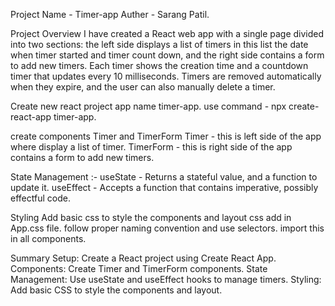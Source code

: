 Project Name - Timer-app
Auther - Sarang Patil.

Project Overview
I have created a React web app with a single page divided into two sections: the left side displays a list of timers in this list the date when timer started and timer count down, and the right side contains a form to add new timers. Each timer shows the creation time and a countdown timer that updates every 10 milliseconds. Timers are removed automatically when they expire, and the user can also manually delete a timer.

Create new react project app name timer-app.
use command - npx create-react-app timer-app.

create components Timer and TimerForm
Timer - this is left side of the app where display a list of timer.
TimerForm - this is right side of the app contains a form to add new timers.

State Management :-
useState - Returns a stateful value, and a function to update it.
useEffect - Accepts a function that contains imperative, possibly effectful code.

Styling
Add basic css to style the components and layout css add in App.css file.
follow proper naming convention and use selectors.
import this in all components.

Summary
Setup: Create a React project using Create React App.
Components: Create Timer and TimerForm components.
State Management: Use useState and useEffect hooks to manage timers.
Styling: Add basic CSS to style the components and layout.
